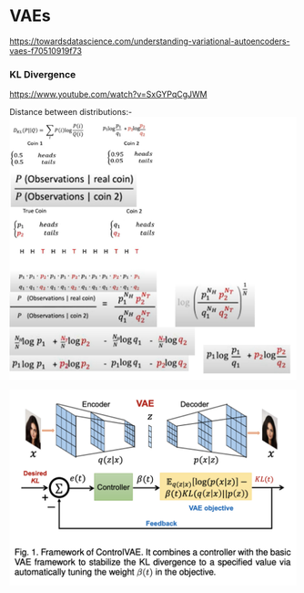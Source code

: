 # VAEs
https://towardsdatascience.com/understanding-variational-autoencoders-vaes-f70510919f73

### KL Divergence
https://www.youtube.com/watch?v=SxGYPqCgJWM

Distance between distributions:-
![KL_Divergence](images\KL_Divergence.jpg)


![VAE Arch](images\VAE_arch.jpg)
